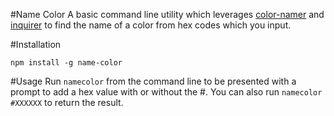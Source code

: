 #Name Color
A basic command line utility which leverages [color-namer](https://www.npmjs.com/package/color-namer) and [inquirer](https://www.npmjs.com/package/inquirer) to find the name of a color from hex codes which you input.

#Installation

```
npm install -g name-color
```

#Usage
Run `namecolor` from the command line to be presented with a prompt to add a hex value with or without the #. You can also run `namecolor #XXXXXX` to return the result.